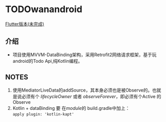 TODOwanandroid
======
[Flutter版本(未完成)](https://github.com/AqrLei/todo_flutter)  

介绍
------
   - 项目使用MVVM-DataBinding架构，采用Retrofit2网络请求框架，基于玩android的Todo Api,纯Kotlin编程。

NOTES
-----
   1. 使用MediatorLiveData的addSource，其本身必须也是被Observe的。也就是说必须有个
   *lifecycleOwner* 或者 *observeForever*，即必须有个Active 的Observe
   2. Kotlin + dataBinding 要 在*module*的 build.gradle中加上： <br>
   ` apply plugin: 'kotlin-kapt' `
   
   

